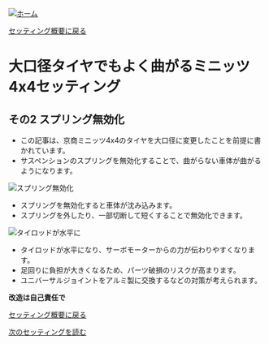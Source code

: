[![ホーム](/blog/logo.002.png "Kobe Crawlers")](/blog)

[セッティング概要に戻る](/blog/index_of_steering_settings)

# 大口径タイヤでもよく曲がるミニッツ4x4セッティング
## その2 スプリング無効化

- この記事は、京商ミニッツ4x4のタイヤを大口径に変更したことを前提に書かれています。
- サスペンションのスプリングを無効化することで、曲がらない車体が曲がるようになります。

![スプリング無効化](/blog/steering_settings_spring_invalidation/spring_invalidation.jpg "スプリング無効化の外観")

- スプリングを無効化すると車体が沈み込みます。
- スプリングを外したり、一部切断して短くすることで無効化できます。

![タイロッドが水平に](/blog/steering_settings_spring_invalidation/horizontal_tie_rod.jpg "タイロッドが水平になりサーボの力が伝わる")

- タイロッドが水平になり、サーボモーターからの力が伝わりやすくなります。
- 足回りに負担が大きくなるため、パーツ破損のリスクが高まります。
- ユニバーサルジョイントをアルミ製に交換するなどの対策が考えられます。

**改造は自己責任で**

[セッティング概要に戻る](/blog/index_of_steering_settings)

[次のセッティングを読む](/blog/steering_settings_others)
